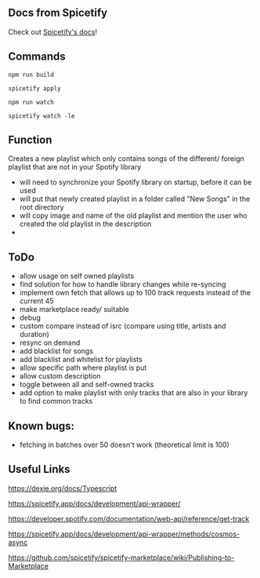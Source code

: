 ## Docs from Spicetify

Check out [Spicetify's docs](https://spicetify.app/docs/development/spicetify-creator/the-basics)!

## Commands

``npm run build``

``spicetify apply``

``npm run watch``

``spicetify watch -le``

## Function

Creates a new playlist which only contains songs of the different/ foreign playlist that are not in your Spotify library

- will need to synchronize your Spotify library on startup, before it can be used
- will put that newly created playlist in a folder called "New Songs" in the root directory
- will copy image and name of the old playlist and mention the user who created the old playlist in the description
-

## ToDo

- allow usage on self owned playlists
- find solution for how to handle library changes while re-syncing
- implement own fetch that allows up to 100 track requests instead of the current 45
- make marketplace ready/ suitable
- debug
- custom compare instead of isrc (compare using title, artists and duration)
- resync on demand
- add blacklist for songs
- add blacklist and whitelist for playlists
- allow specific path where playlist is put
- allow custom description
- toggle between all and self-owned tracks
- add option to make playlist with only tracks that are also in your library to find common tracks

## Known bugs:

- fetching in batches over 50 doesn't work (theoretical limit is 100)

## Useful Links

https://dexie.org/docs/Typescript

https://spicetify.app/docs/development/api-wrapper/

https://developer.spotify.com/documentation/web-api/reference/get-track

https://spicetify.app/docs/development/api-wrapper/methods/cosmos-async

https://github.com/spicetify/spicetify-marketplace/wiki/Publishing-to-Marketplace
